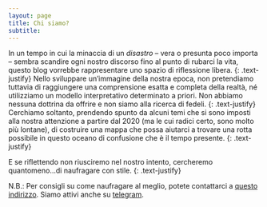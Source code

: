 ```yaml
---
layout: page
title: Chi siamo?
subtitle: 
---
```

In un tempo in cui la minaccia di un *disastro* – vera o presunta poco importa – sembra scandire ogni nostro discorso fino al punto di rubarci la vita, questo blog vorrebbe rappresentare uno spazio di riflessione libera.
{: .text-justify}
Nello sviluppare un’immagine della nostra epoca, non pretendiamo tuttavia di raggiungere una comprensione esatta e completa della realtà, né utilizziamo un modello interpretativo determinato a priori. Non abbiamo nessuna dottrina da offrire e non siamo alla ricerca di fedeli. 
{: .text-justify}
Cerchiamo soltanto, prendendo spunto da alcuni temi che si sono imposti alla nostra attenzione a partire dal 2020 (ma le cui radici certo, sono molto più lontane), di costruire una mappa che possa aiutarci a trovare una rotta possibile in questo oceano di confusione che è il tempo presente. 
{: .text-justify}

E se riflettendo non riusciremo nel nostro intento, cercheremo quantomeno...di naufragare con stile.
{: .text-justify}


N.B.:
Per consigli su come naufragare al meglio, potete contattarci a [questo indirizzo](disastri@skiff.com). Siamo attivi anche su [telegram](https://t.me/disastri_telegram).

